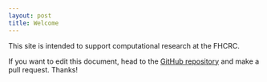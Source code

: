 ```yaml
---
layout: post
title: Welcome
---
```


This site is intended to support computational research at the FHCRC.

If you want to edit this document, head to the  <a href="https://github.com/matsen/fhcrc.io">GitHub repository</a> and make a pull request. Thanks!
